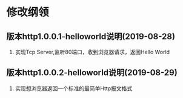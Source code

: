 # 修改纲领

## 版本http1.0.0.1-helloworld说明(2019-08-28) 

1. 实现Tcp Server,监听80端口，收到浏览器请求，返回Hello World

## 版本http1.0.0.2-helloworld说明(2019-08-29) 

1. 实现想浏览器返回一个标准的最简单Http报文格式

